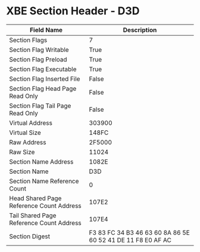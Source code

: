 # XBE Section Header - D3D

| Field Name | Description |
|---|---|
| Section Flags | 7 |
| Section Flag Writable | True |
| Section Flag Preload | True |
| Section Flag Executable | True |
| Section Flag Inserted File | False |
| Section Flag Head Page Read Only | False |
| Section Flag Tail Page Read Only | False |
| Virtual Address | 303900 |
| Virtual Size | 148FC |
| Raw Address | 2F5000 |
| Raw Size | 11024 |
| Section Name Address | 1082E |
| Section Name | D3D |
| Section Name Reference Count | 0 |
| Head Shared Page Reference Count Address | 107E2 |
| Tail Shared Page Reference Count Address | 107E4 |
| Section Digest | F3 83 FC 34 B3 46 63 60 8A 86 5E 60 52 41 DE 11 F8 E0 AF AC |
